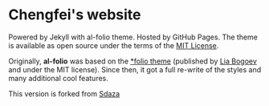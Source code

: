 # Chengfei's website 

Powered by Jekyll with al-folio theme. Hosted by GitHub Pages. The theme is available as open source under the terms of the [MIT License](https://github.com/alshedivat/al-folio/blob/master/LICENSE).

Originally, **al-folio** was based on the [\*folio theme](https://github.com/bogoli/-folio) (published by [Lia Bogoev](https://liabogoev.com) and under the MIT license).
Since then, it got a full re-write of the styles and many additional cool features.

This version is forked from [Sdaza](https://github.com/sdaza/sdaza.github.io)